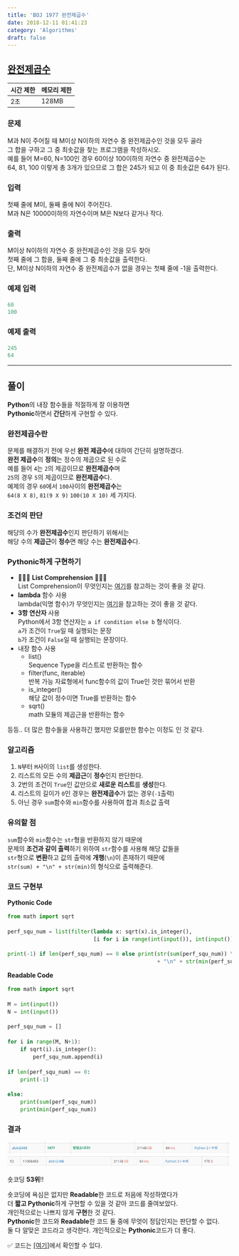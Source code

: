 ```yaml
---
title: 'BOJ 1977 완전제곱수'
date: 2018-12-11 01:41:23
category: 'Algorithms'
draft: false
---
```


## [완전제곱수](https://www.acmicpc.net/problem/1977)

| 시간 제한 | 메모리 제한 |
| --------- | ----------- |
| 2초       | 128MB       |

### 문제

M과 N이 주어질 때 M이상 N이하의 자연수 중 완전제곱수인 것을 모두 골라<br/>
그 합을 구하고 그 중 최솟값을 찾는 프로그램을 작성하시오.<br/>
예를 들어 M=60, N=100인 경우 60이상 100이하의 자연수 중 완전제곱수는<br/>
64, 81, 100 이렇게 총 3개가 있으므로 그 합은 245가 되고 이 중 최솟값은 64가 된다.<br/>

### 입력

첫째 줄에 M이, 둘째 줄에 N이 주어진다.<br/>
M과 N은 10000이하의 자연수이며 M은 N보다 같거나 작다.<br/>

### 출력

M이상 N이하의 자연수 중 완전제곱수인 것을 모두 찾아<br/>
첫째 줄에 그 합을, 둘째 줄에 그 중 최솟값을 출력한다.<br/>
단, M이상 N이하의 자연수 중 완전제곱수가 없을 경우는 첫째 줄에 -1을 출력한다.<br/>

### 예제 입력

```python
60
100
```

### 예제 출력

```python
245
64
```

---

## 풀이

**Python**의 내장 함수들을 적절하게 잘 이용하면 <br/>
**Pythonic**하면서 **간단**하게 구현할 수 있다.<br/>

### 완전제곱수란

문제를 해결하기 전에 우선 **완전 제곱수**에 대하여 간단히 설명하겠다.<br/>
**완전 제곱수**의 **정의**는 정수의 제곱으로 된 수로<br/>
예를 들어 `4`는 `2`의 제곱이므로 **완전제곱수**며<br/>
`25`의 경우 `5`의 제곱이므로 **완전제곱수**다.<br/>
예제의 경우 `60`에서 `100`사이의 **완전제곱수**는<br/>
`64(8 X 8)`, `81(9 X 9)` `100(10 X 10)` 세 가지다.<br/>

### 조건의 판단

해당의 수가 **완전제곱수**인지 판단하기 위해서는<br/>
해당 수의 **제곱근**이 **정수**면 해당 수는 **완전제곱수**다.<br/>

### Pythonic하게 구현하기

- &#127775;&#127775;&#127775; **List Comprehension** &#127775;&#127775;&#127775;<br/>
  List Comprehension이 무엇인지는 [여기](https://mingrammer.com/introduce-comprehension-of-python/)를 참고하는 것이 좋을 것 같다.<br/>
- **lambda** 함수 사용<br/>
  lambda(익명 함수)가 무엇인지는 [여기](https://wikidocs.net/64)을 참고하는 것이 좋을 것 같다.
- **3항 연산자** 사용<br/>
  Python에서 3항 연산자는 `a if condition else b` 형식이다.<br/>
  `a`가 조건이 `True`일 때 실행되는 문장<br/>
  `b`가 조건이 `False`일 때 실행되는 문장이다.
- 내장 함수 사용
  - list()<br/>
    Sequence Type을 리스트로 반환하는 함수<br/>
  - filter(func, iterable)<br/>
    반복 가능 자료형에서 func함수의 값이 True인 것만 묶어서 반환<br/>
  - is_integer()<br/>
    해당 값이 정수이면 True를 반환하는 함수<br/>
  - sqrt()<br/>
    math 모듈의 제곱근을 반환하는 함수<br/>

등등.. 더 많은 함수들을 사용하긴 했지만 모를만한 함수는 이정도 인 것 같다.

### 알고리즘

1. `N`부터 `M`사이의 `list`를 생성한다.
2. 리스트의 모든 수의 **제곱근**이 **정수**인지 판단한다.
3. 2번의 조건이 `True`인 값만으로 **새로운 리스트**를 **생성**한다.
4. 리스트의 길이가 `0`인 경우는 **완전제곱수**가 없는 경우(`-1`출력)
5. 아닌 경우 `sum`함수와 `min`함수를 사용하여 합과 최소값 출력<br/>

### 유의할 점

`sum`함수와 `min`함수는 `str`형을 반환하지 않기 때문에<br/>
문제의 **조건과 같이 출력**하기 위하여 `str`함수를 사용해 해당 값들을<br/>
`str`형으로 **변환**하고 값의 출력에 **개행**(`\n`)이 존재하기 때문에<br/>
`str(sum) + "\n" + str(min)`의 형식으로 출력해준다.

### 코드 구현부

**Pythonic Code**

```python
from math import sqrt

perf_squ_num = list(filter(lambda x: sqrt(x).is_integer(),
                           [i for i in range(int(input()), int(input()) + 1)]))

print(-1) if len(perf_squ_num) == 0 else print(str(sum(perf_squ_num)) \
                                               + "\n" + str(min(perf_squ_num)))
```

**Readable Code**

```python
from math import sqrt

M = int(input())
N = int(input())

perf_squ_num = []

for i in range(M, N+1):
    if sqrt(i).is_integer():
        perf_squ_num.append(i)

if len(perf_squ_num) == 0:
    print(-1)

else:
    print(sum(perf_squ_num))
    print(min(perf_squ_num))
```

### 결과

<img src="./images/2018-12-11-1977/2.PNG" width="500" height="auto">

<img src="./images/2018-12-11-1977/3.PNG" width="500" height="auto">

숏코딩 **53위**!!<br/>

숏코딩에 욕심은 없지만 **Readable**한 코드로 처음에 작성하였다가<br/>
더 **짧고 Pythonic**하게 구현할 수 있을 것 같아 코드를 줄여보았다.<br/>
개인적으로는 나쁘지 않게 **구현**한 것 같다.<br/>
**Pythonic**한 코드와 **Readable**한 코드 둘 중에 무엇이 정답인지는 판단할 수 없다.<br/>
둘 다 알맞은 코드라고 생각한다. 개인적으로는 **Pythonic**코드가 더 좋다.

&#9989; 코드는 [[여기]](https://github.com/alstn2468/BaekJoon_Online_Judge/blob/master/1900~1999/1977.py)에서 확인할 수 있다.
